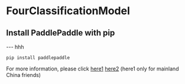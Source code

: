 # FourClassificationModel
## Install PaddlePaddle with pip
--- hhh
```
pip install paddlepaddle
```
For more information, please click [here1](http://www.cnblogs.com/zzx2cnblogs/p/7518049.html) [here2](https://github.com/sorting4peach/sorting4peach.git) (here1 only for mainland China friends)

